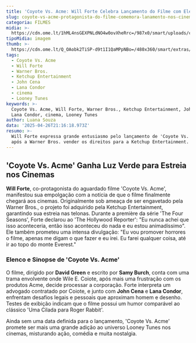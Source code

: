 ```yaml
---
title: 'Coyote Vs. Acme: Will Forte Celebra Lançamento do Filme com Elenco Estelar'
slug: coyote-vs-acme-protagonista-do-filme-comemora-lanamento-nos-cinemas
categoria: FILMES
midia: >-
  https://cdn.ome.lt/1hML4nsGEXPNLdNO4w0ovXheRrc=/987x0/smart/uploads/conteudo/fotos/coyotevsacme.jpg
tipoMidia: imagem
thumb: >-
  https://cdn.ome.lt/Q_OAobk2TiSP-d9t1I1QaMPpNBo=/480x360/smart/extras/conteudos/coyotevsacme.jpg
tags:
  - Coyote Vs. Acme
  - Will Forte
  - Warner Bros.
  - Ketchup Entertainment
  - John Cena
  - Lana Condor
  - cinema
  - Looney Tunes
keywords: >-
  Coyote Vs. Acme, Will Forte, Warner Bros., Ketchup Entertainment, John Cena,
  Lana Condor, cinema, Looney Tunes
author: Luana Souza
data: '2025-04-26T21:16:18.973Z'
resumo: >-
  Will Forte expressa grande entusiasmo pelo lançamento de 'Coyote Vs. Acme',
  após a Warner Bros. vender os direitos para a Ketchup Entertainment.
---
```


## 'Coyote Vs. Acme' Ganha Luz Verde para Estreia nos Cinemas

**Will Forte**, co-protagonista do aguardado filme 'Coyote Vs. Acme', manifestou sua empolgação com a notícia de que o filme finalmente chegará aos cinemas. Originalmente sob ameaça de ser engavetado pela Warner Bros., o projeto foi adquirido pela Ketchup Entertainment, garantindo sua estreia nas telonas. Durante a première da série 'The Four Seasons', Forte declarou ao 'The Hollywood Reporter': "Eu nunca achei que isso aconteceria, então isso aconteceu do nada e eu estou animadíssimo". Ele também prometeu uma intensa divulgação: "Eu vou promover horrores o filme, apenas me digam o que fazer e eu irei. Eu farei qualquer coisa, até ir ao topo do monte Everest."

### Elenco e Sinopse de 'Coyote Vs. Acme'

O filme, dirigido por **David Green** e escrito por **Samy Burch**, conta com uma trama envolvente onde Wile E. Coiote, após mais uma frustração com os produtos Acme, decide processar a corporação. Forte interpreta um advogado contratado por Coiote, e junto com **John Cena** e **Lana Condor**, enfrentam desafios legais e pessoais que aproximam homem e desenho. Testes de exibição indicam que o filme possui um humor comparável ao clássico 'Uma Cilada para Roger Rabbit'.

Ainda sem uma data definida para o lançamento, 'Coyote Vs. Acme' promete ser mais uma grande adição ao universo Looney Tunes nos cinemas, misturando ação, comédia e muita nostalgia.
